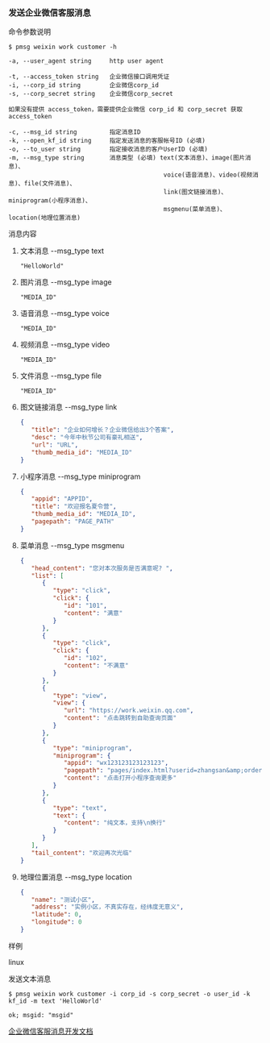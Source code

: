 ### 发送企业微信客服消息

命令参数说明

```text
$ pmsg weixin work customer -h

-a, --user_agent string     http user agent

-t, --access_token string   企业微信接口调用凭证
-i, --corp_id string        企业微信corp_id
-s, --corp_secret string    企业微信corp_secret

如果没有提供 access_token，需要提供企业微信 corp_id 和 corp_secret 获取 access_token

-c, --msg_id string         指定消息ID
-k, --open_kf_id string     指定发送消息的客服帐号ID (必填)
-o, --to_user string        指定接收消息的客户UserID (必填)
-m, --msg_type string       消息类型 (必填) text(文本消息)、image(图片消息)、
                                           voice(语音消息)、video(视频消息)、file(文件消息)、
                                           link(图文链接消息)、miniprogram(小程序消息)、
                                           msgmenu(菜单消息)、location(地理位置消息)

```

消息内容

1. 文本消息 --msg_type text
    ```text
    "HelloWorld"
    ```

1. 图片消息 --msg_type image
    ```text
    "MEDIA_ID"
    ```

1. 语音消息 --msg_type voice
    ```text
    "MEDIA_ID"
    ```

1. 视频消息 --msg_type video
    ```text
    "MEDIA_ID"
    ```

1. 文件消息 --msg_type file
    ```text
    "MEDIA_ID"
    ```

1. 图文链接消息 --msg_type link
   ```json
   {
      "title": "企业如何增长？企业微信给出3个答案",
      "desc": "今年中秋节公司有豪礼相送",
      "url": "URL",
      "thumb_media_id": "MEDIA_ID"
   }
   ```

1. 小程序消息 --msg_type miniprogram
   ```json
   {
      "appid": "APPID",
      "title": "欢迎报名夏令营",
      "thumb_media_id": "MEDIA_ID",
      "pagepath": "PAGE_PATH"
   }
   ```

1. 菜单消息 --msg_type msgmenu
   ```json
   {
      "head_content": "您对本次服务是否满意呢? ",
      "list": [
         {
            "type": "click",
            "click": {
               "id": "101",
               "content": "满意"
            }
         },
         {
            "type": "click",
            "click": {
               "id": "102",
               "content": "不满意"
            }
         },
         {
            "type": "view",
            "view": {
               "url": "https://work.weixin.qq.com",
               "content": "点击跳转到自助查询页面"
            }
         },
         {
            "type": "miniprogram",
            "miniprogram": {
               "appid": "wx123123123123123",
               "pagepath": "pages/index.html?userid=zhangsan&amp;orderid=123123123",
               "content": "点击打开小程序查询更多"
            }
         },
         {
            "type": "text",
            "text": {
               "content": "纯文本，支持\n换行"
            }
         }
      ],
      "tail_content": "欢迎再次光临"
   }
   ```

1. 地理位置消息 --msg_type location
   ```json
   {
      "name": "测试小区",
      "address": "实例小区，不真实存在，经纬度无意义",
      "latitude": 0,
      "longitude": 0
   }
   ```

样例

linux

发送文本消息

```shell
$ pmsg weixin work customer -i corp_id -s corp_secret -o user_id -k kf_id -m text 'HelloWorld'

ok; msgid: "msgid"
```

[企业微信客服消息开发文档](https://developer.work.weixin.qq.com/document/path/94677)